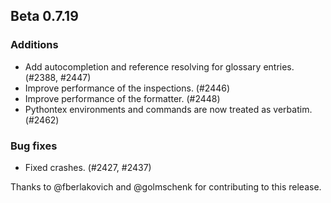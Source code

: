 ## Beta 0.7.19

### Additions
* Add autocompletion and reference resolving for glossary entries. (#2388, #2447)
* Improve performance of the inspections. (#2446)
* Improve performance of the formatter. (#2448)
* Pythontex environments and commands are now treated as verbatim. (#2462)

### Bug fixes
* Fixed crashes. (#2427, #2437)

Thanks to @fberlakovich and @golmschenk for contributing to this release.